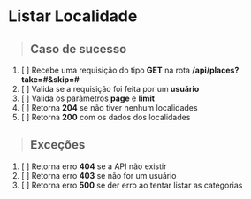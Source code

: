 # Listar Localidade

> ## Caso de sucesso

1. [ ] Recebe uma requisição do tipo **GET** na rota **/api/places?take=#&skip=#**
2. [ ] Valida se a requisição foi feita por um **usuário**
3. [ ] Valida os parâmetros **page** e **limit**
4. [ ] Retorna **204** se não tiver nenhum localidades
5. [ ] Retorna **200** com os dados dos localidades

> ## Exceções

1. [ ] Retorna erro **404** se a API não existir
2. [ ] Retorna erro **403** se não for um usuário
3. [ ] Retorna erro **500** se der erro ao tentar listar as categorias